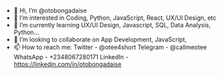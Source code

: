 - 👋 Hi, I’m @otobongadaise
- 👀 I’m interested in Coding, Python, JavaScript, React, UX/UI Design, etc
- 🌱 I’m currently learning UX/UI Design, Javascript, SQL, Data Analysis, Python...
- 💞️ I’m looking to collaborate on App Development, JavaScript, 
- 📫 How to reach me: Twitter - @otee4short
                      Telegram - @callmeotee
                      WhatsApp - +2348067280171
                      LinkedIn - https://linkedin.com/in/otobongadaise

<!---
otobongadaise/otobongadaise is a ✨ special ✨ repository because its `README.md` (this file) appears on your GitHub profile.
You can click the Preview link to take a look at your changes.
--->
